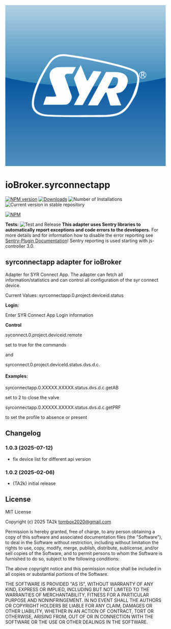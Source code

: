 ![Logo](admin/syrconnectapp.png)

# ioBroker.syrconnectapp

[![NPM version](https://img.shields.io/npm/v/iobroker.syrconnectapp.svg)](https://www.npmjs.com/package/iobroker.syrconnectapp)
[![Downloads](https://img.shields.io/npm/dm/iobroker.syrconnectapp.svg)](https://www.npmjs.com/package/iobroker.syrconnectapp)
![Number of Installations](https://iobroker.live/badges/syrconnectapp-installed.svg)
![Current version in stable repository](https://iobroker.live/badges/syrconnectapp-stable.svg)

[![NPM](https://nodei.co/npm/iobroker.syrconnectapp.png?downloads=true)](https://nodei.co/npm/iobroker.syrconnectapp/)

**Tests:** ![Test and Release](https://github.com/TA2k/ioBroker.syrconnectapp/workflows/Test%20and%20Release/badge.svg)
**This adapter uses Sentry libraries to automatically report exceptions and code errors to the developers.** For more details and for information how to disable the error reporting see [Sentry-Plugin Documentation](https://github.com/ioBroker/plugin-sentry#plugin-sentry)! Sentry reporting is used starting with js-controller 3.0.

## syrconnectapp adapter for ioBroker

Adapter for SYR Connect App. The adapter can fetch all information/statistics and can control all configuration of the syr connect device.

Current Values:
syrconnectapp.0.project.deviceid.status

**Login:**

Enter SYR Connect App Login information

**Control**

syconnect.0.project.deviceid.remote

set to true for the commands

and

syrconnect.0.project.deviceId.status.dvs.d.c.

#### Examples:

syrconnectapp.0.XXXXX.XXXXX.status.dvs.d.c.getAB

set to 2 to close the valve

syrconnectapp.0.XXXXX.XXXXX.status.dvs.d.c.getPRF

to set the profile to absence or present

## Changelog

<!--
    Placeholder for the next version (at the beginning of the line):
    ### **WORK IN PROGRESS**
-->
### 1.0.3 (2025-07-12)

- fix device list for different api version

### 1.0.2 (2025-02-06)

- (TA2k) initial release

## License

MIT License

Copyright (c) 2025 TA2k <tombox2020@gmail.com>

Permission is hereby granted, free of charge, to any person obtaining a copy
of this software and associated documentation files (the "Software"), to deal
in the Software without restriction, including without limitation the rights
to use, copy, modify, merge, publish, distribute, sublicense, and/or sell
copies of the Software, and to permit persons to whom the Software is
furnished to do so, subject to the following conditions:

The above copyright notice and this permission notice shall be included in all
copies or substantial portions of the Software.

THE SOFTWARE IS PROVIDED "AS IS", WITHOUT WARRANTY OF ANY KIND, EXPRESS OR
IMPLIED, INCLUDING BUT NOT LIMITED TO THE WARRANTIES OF MERCHANTABILITY,
FITNESS FOR A PARTICULAR PURPOSE AND NONINFRINGEMENT. IN NO EVENT SHALL THE
AUTHORS OR COPYRIGHT HOLDERS BE LIABLE FOR ANY CLAIM, DAMAGES OR OTHER
LIABILITY, WHETHER IN AN ACTION OF CONTRACT, TORT OR OTHERWISE, ARISING FROM,
OUT OF OR IN CONNECTION WITH THE SOFTWARE OR THE USE OR OTHER DEALINGS IN THE
SOFTWARE.
